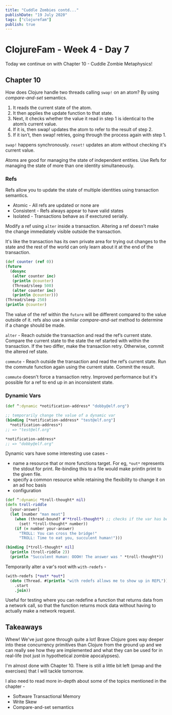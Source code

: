 ```yaml
---
title: "Cuddle Zombies contd..."
publishDate: "19 July 2020"
tags: ["clojurefam"]
publish: true
---
```


# ClojureFam - Week 4 - Day 7

Today we continue on with Chapter 10 - Cuddle Zombie Metaphysics!

## Chapter 10

How does Clojure handle two threads calling `swap!` on an atom? By using _compare-and-set_ semantics.

1. It reads the current state of the atom.
2. It then applies the update function to that state.
3. Next, it checks whether the value it read in step 1 is identical to the atom’s current value.
4. If it is, then swap! updates the atom to refer to the result of step 2.
5. If it isn’t, then swap! retries, going through the process again with step 1.

`swap!` happens synchronously.
`reset!` updates an atom without checking it's current value.

Atoms are good for managing the state of independent entities. Use Refs for managing the state of more than one identity simultaneously.

### Refs

Refs allow you to update the state of multiple identities using transaction semantics.

- Atomic - All refs are updated or none are
- Consistent - Refs always appear to have valid states
- Isolated - Transactions behave as if exectured serially.

Modify a ref using `alter` inside a transaction. Altering a ref doesn't make the change immediately visible outside the transaction.

It's like the transaction has its own private area for trying out changes to the state and the rest of the world can only learn about it at the end of the transaction.

```clojure
(def counter (ref 0))
(future
  (dosync
   (alter counter inc)
   (println @counter)
   (Thread/sleep 500)
   (alter counter inc)
   (println @counter)))
(Thread/sleep 250)
(println @counter)
```

The value of the ref within the `future` will be different compared to the value outside of it. refs also use a similar _compare-and-set_ method to determine if a change should be made.

`alter` -
Reach outside the transaction and read the ref’s current state.
Compare the current state to the state the ref started with within the transaction.
If the two differ, make the transaction retry.
Otherwise, commit the altered ref state.

`commute` -
Reach outside the transaction and read the ref’s current state.
Run the commute function again using the current state.
Commit the result.

`commute` doesn't force a transaction retry. Improved performance but it's possible for a ref to end up in an inconsistent state.

### Dynamic Vars

```clojure
(def ^:dynamic *notification-address* "dobby@elf.org")

;; temporarily change the value of a dynamic var
(binding [*notification-address* "test@elf.org"]
  *notification-address*)
;; => "test@elf.org"

*notification-address*
;; => "dobby@elf.org"
```

Dynamic vars have some interesting use cases -

- name a resource that or more functions target. For eg, `*out*` represents the stdout for print. Re-binding this to a file would make println print to the given file.
- specify a common resource while retaining the flexibility to change it on an ad hoc basis
- configuration

```clojure
(def ^:dynamic *troll-thought* nil)
(defn troll-riddle
  [your-answer]
  (let [number "man meat"]
    (when (thread-bound? #'*troll-thought*) ;; checks if the var has been bound
      (set! *troll-thought* number))
    (if (= number your-answer)
      "TROLL: You can cross the bridge!"
      "TROLL: Time to eat you, succulent human!")))

(binding [*troll-thought* nil]
  (println (troll-riddle 2))
  (println "Succulent Human: OOOH! The answer was " *troll-thought*))
```

Temporarily alter a var's root with `with-redefs` -

```clojure
(with-redefs [*out* *out*]
  (doto (Thread. #(println "with redefs allows me to show up in REPL"))
    .start
    .join))
```

Useful for testing where you can redefine a function that returns data from a network call, so that the function returns mock data without having to actually make a network request.

## Takeaways

Whew! We've just gone through quite a lot! Brave Clojure goes way deeper into these concurrency primitives than Clojure from the ground up and we can really see how they are implemented and what they can be used for in real-life (not just in hypothetical zombie apocalypses).

I'm almost done with Chapter 10. There is still a little bit left (pmap and the exercises) that I will tackle tomorrow.

I also need to read more in-depth about some of the topics mentioned in the chapter -

- Software Transactional Memory
- Write Skew
- Compare-and-set semantics
